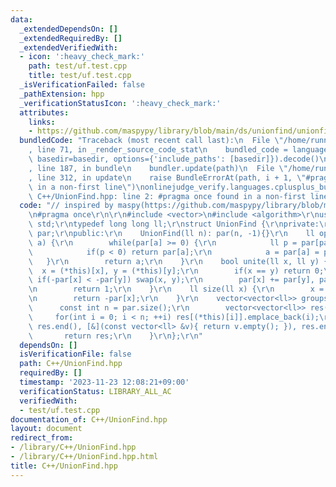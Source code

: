 ```yaml
---
data:
  _extendedDependsOn: []
  _extendedRequiredBy: []
  _extendedVerifiedWith:
  - icon: ':heavy_check_mark:'
    path: test/uf.test.cpp
    title: test/uf.test.cpp
  _isVerificationFailed: false
  _pathExtension: hpp
  _verificationStatusIcon: ':heavy_check_mark:'
  attributes:
    links:
    - https://github.com/maspypy/library/blob/main/ds/unionfind/unionfind.hpp)
  bundledCode: "Traceback (most recent call last):\n  File \"/home/runner/.local/lib/python3.10/site-packages/onlinejudge_verify/documentation/build.py\"\
    , line 71, in _render_source_code_stat\n    bundled_code = language.bundle(stat.path,\
    \ basedir=basedir, options={'include_paths': [basedir]}).decode()\n  File \"/home/runner/.local/lib/python3.10/site-packages/onlinejudge_verify/languages/cplusplus.py\"\
    , line 187, in bundle\n    bundler.update(path)\n  File \"/home/runner/.local/lib/python3.10/site-packages/onlinejudge_verify/languages/cplusplus_bundle.py\"\
    , line 312, in update\n    raise BundleErrorAt(path, i + 1, \"#pragma once found\
    \ in a non-first line\")\nonlinejudge_verify.languages.cplusplus_bundle.BundleErrorAt:\
    \ C++/UnionFind.hpp: line 2: #pragma once found in a non-first line\n"
  code: "// inspired by maspy(https://github.com/maspypy/library/blob/main/ds/unionfind/unionfind.hpp)\r\
    \n#pragma once\r\n\r\n#include <vector>\n#include <algorithm>\r\nusing namespace\
    \ std;\r\ntypedef long long ll;\r\nstruct UnionFind {\r\nprivate:\r\n    vector<ll>\
    \ par;\r\npublic:\r\n    UnionFind(ll n): par(n, -1){}\r\n    ll operator[](ll\
    \ a) {\r\n        while(par[a] >= 0) {\r\n            ll p = par[par[a]];\r\n\
    \            if(p < 0) return par[a];\r\n            a = par[a] = p;\r\n     \
    \   }\r\n        return a;\r\n    }\r\n    bool unite(ll x, ll y) {\r\n      \
    \  x = (*this)[x], y = (*this)[y];\r\n        if(x == y) return 0;\r\n       \
    \ if(-par[x] < -par[y]) swap(x, y);\r\n        par[x] += par[y], par[y] = x;\r\
    \n        return 1;\r\n    }\r\n    ll size(ll x) {\r\n        x = (*this)[x];\r\
    \n        return -par[x];\r\n    }\r\n    vector<vector<ll>> groups() {\r\n  \
    \      const int n = par.size();\r\n        vector<vector<ll>> res(n);\r\n   \
    \     for(int i = 0; i < n; ++i) res[(*this)[i]].emplace_back(i);\r\n        res.erase(remove_if(res.begin(),\
    \ res.end(), [&](const vector<ll> &v){ return v.empty(); }), res.end());\r\n \
    \       return res;\r\n    }\r\n};\r\n"
  dependsOn: []
  isVerificationFile: false
  path: C++/UnionFind.hpp
  requiredBy: []
  timestamp: '2023-11-23 12:08:21+09:00'
  verificationStatus: LIBRARY_ALL_AC
  verifiedWith:
  - test/uf.test.cpp
documentation_of: C++/UnionFind.hpp
layout: document
redirect_from:
- /library/C++/UnionFind.hpp
- /library/C++/UnionFind.hpp.html
title: C++/UnionFind.hpp
---
```

